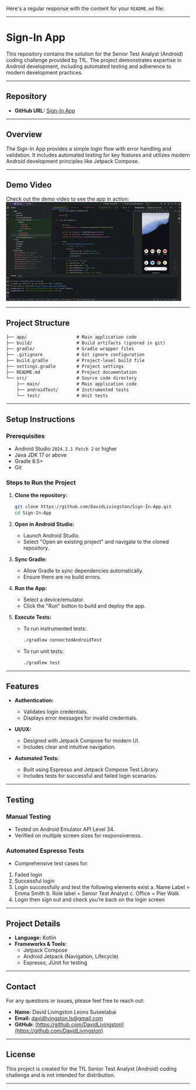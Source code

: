 Here's a regular response with the content for your `README.md` file:

---

# **Sign-In App**

This repository contains the solution for the Senior Test Analyst (Android) coding challenge provided by TfL. The project demonstrates expertise in Android development, including automated testing and adherence to modern development practices.

---

## **Repository**

- **GitHub URL:** [Sign-In App](https://github.com/DavidLivingston/Sign-In-App)

---

## **Overview**

The Sign-In App provides a simple login flow with error handling and validation. It includes automated testing for key features and utilizes modern Android development principles like Jetpack Compose.

---

## **Demo Video**

Check out the demo video to see the app in action:  
![Demo](TestExecution.gif)

---

## **Project Structure**

```
├── app/                   # Main application code
├── build/                 # Build artifacts (ignored in git)
├── gradle/                # Gradle wrapper files
├── .gitignore             # Git ignore configuration
├── build.gradle           # Project-level build file
├── settings.gradle        # Project settings
├── README.md              # Project documentation
└── src/                   # Source code directory
    ├── main/              # Main application code
    ├── androidTest/       # Instrumented tests
    └── test/              # Unit tests
```

---

## **Setup Instructions**

### **Prerequisites**

- Android Studio `2024.2.1 Patch 2` or higher
- Java JDK 17 or above
- Gradle 8.5+
- Git

### **Steps to Run the Project**

1. **Clone the repository:**
   ```bash
   git clone https://github.com/DavidLivingston/Sign-In-App.git
   cd Sign-In-App
   ```

2. **Open in Android Studio:**
    - Launch Android Studio.
    - Select "Open an existing project" and navigate to the cloned repository.

3. **Sync Gradle:**
    - Allow Gradle to sync dependencies automatically.
    - Ensure there are no build errors.

4. **Run the App:**
    - Select a device/emulator.
    - Click the "Run" button to build and deploy the app.

5. **Execute Tests:**
    - To run instrumented tests:
      ```bash
      ./gradlew connectedAndroidTest
      ```
    - To run unit tests:
      ```bash
      ./gradlew test
      ```

---

## **Features**

- **Authentication:**
    - Validates login credentials.
    - Displays error messages for invalid credentials.

- **UI/UX:**
    - Designed with Jetpack Compose for modern UI.
    - Includes clear and intuitive navigation.

- **Automated Tests:**
    - Built using Espresso and Jetpack Compose Test Library.
    - Includes tests for successful and failed login scenarios.

---

## **Testing**

### **Manual Testing**
- Tested on Android Emulator API Level 34.
- Verified on multiple screen sizes for responsiveness.

### **Automated Espresso Tests**
- Comprehensive test cases for:
1. Failed login
2. Successful login
3. Login successfully and test the following elements exist
   a. Name Label = Emma Smith
   b. Role label = Senior Test Analyst
   c. Office = Pier Walk
4. Login then sign out and check you’re back on the login screen

---

## **Project Details**

- **Language:** Kotlin
- **Frameworks & Tools:**
    - Jetpack Compose
    - Android Jetpack (Navigation, Lifecycle)
    - Espresso, JUnit for testing

---

## **Contact**

For any questions or issues, please feel free to reach out:

- **Name:** David Livingston Leons Suseelabai
- **Email:** davidlivingston.ls@gmail.com
- **GitHub:** [https://github.com/DavidLivingston](https://github.com/DavidLivingston)

---

## **License**

This project is created for the TfL Senior Test Analyst (Android) coding challenge and is not intended for distribution.

--- 
